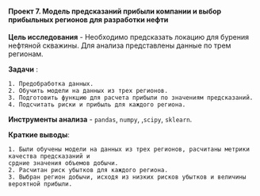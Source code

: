 #### Проект 7.  Модель предсказаний прибыли компании и выбор прибыльных регионов для разработки нефти

 **Цель исследования** - Необходимо предсказать локацию для бурения нефтяной скважины. 
 Для анализа представлены данные по трем регионам.

 **Задачи** :
 
	1. Предобработка данных.
	2. Обучить модели на данных из трех регионов.
	3. Подготовить функцию для расчета прибыли по значениям предсказаний.
	4. Подсчитать риски и прибыль для каждого региона.
	
 **Инструменты анализа** - `pandas`, `numpy`, ,`scipy`, `sklearn`.
 
 **Краткие выводы**:
 
	1. Были обучены модели на данных из трех регионов, расчитаны метрики качества предсказаний и 
	срдние значения объемов добычи.
	2. Расчитан риск убытков для каждого региона.
	3. Выбран регион добычи, исходя из низких рисков убытков и величины вероятной прибыли.
